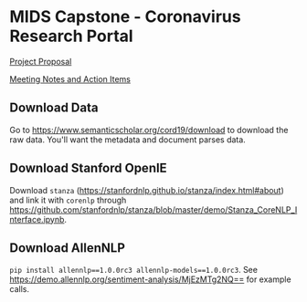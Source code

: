 # MIDS Capstone - Coronavirus Research Portal

[Project Proposal](https://docs.google.com/document/d/1ujXtMOJKFUxmryclPmJcxwDa7MLjUe2DI7C29b9rkwE/edit)

[Meeting Notes and Action Items](https://docs.google.com/document/d/1vuhwkow_eRqgxOY7nFwAqzMLYprgFeWusXa61iP9-Iw/edit)

## Download Data
Go to https://www.semanticscholar.org/cord19/download to download the raw data. You'll want the metadata and document parses data.


## Download Stanford OpenIE
Download `stanza` (https://stanfordnlp.github.io/stanza/index.html#about) and link it with `corenlp` through https://github.com/stanfordnlp/stanza/blob/master/demo/Stanza_CoreNLP_Interface.ipynb.

## Download AllenNLP
`pip install allennlp==1.0.0rc3 allennlp-models==1.0.0rc3`. See https://demo.allennlp.org/sentiment-analysis/MjEzMTg2NQ== for example calls.